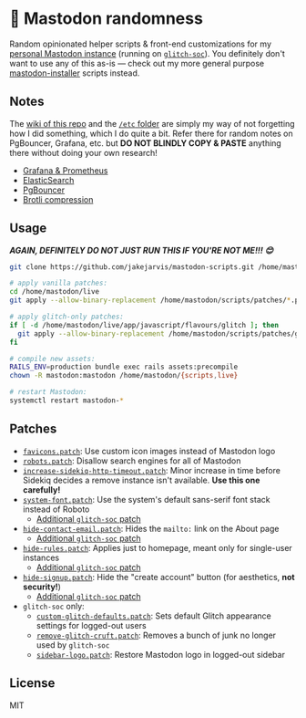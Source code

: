 # 🦣 Mastodon randomness

Random opinionated helper scripts & front-end customizations for my [personal Mastodon instance](https://fediverse.jarv.is/about) (running on [`glitch-soc`](https://github.com/glitch-soc/mastodon)). You definitely don't want to use any of this as-is — check out my more general purpose [mastodon-installer](https://github.com/jakejarvis/mastodon-installer) scripts instead.

## Notes

The [wiki of this repo](https://github.com/jakejarvis/mastodon-scripts/wiki) and the [`/etc` folder](etc/) are simply my way of not forgetting how I did something, which I do quite a bit. Refer there for random notes on PgBouncer, Grafana, etc. but **DO NOT BLINDLY COPY & PASTE** anything there without doing your own research!

- [Grafana & Prometheus](https://github.com/jakejarvis/mastodon-scripts/wiki/Prometheus-&-Grafana)
- [ElasticSearch](https://github.com/jakejarvis/mastodon-scripts/wiki/ElasticSearch)
- [PgBouncer](https://github.com/jakejarvis/mastodon-scripts/wiki/Postgres-&-PgBouncer)
- [Brotli compression](https://github.com/jakejarvis/mastodon-scripts/wiki/Brotli-compression-for-nginx)

## Usage

***AGAIN, DEFINITELY DO NOT JUST RUN THIS IF YOU'RE NOT ME!!! 😊***

```sh
git clone https://github.com/jakejarvis/mastodon-scripts.git /home/mastodon/scripts

# apply vanilla patches:
cd /home/mastodon/live
git apply --allow-binary-replacement /home/mastodon/scripts/patches/*.patch

# apply glitch-only patches:
if [ -d /home/mastodon/live/app/javascript/flavours/glitch ]; then
  git apply --allow-binary-replacement /home/mastodon/scripts/patches/glitch/*.patch
fi

# compile new assets:
RAILS_ENV=production bundle exec rails assets:precompile
chown -R mastodon:mastodon /home/mastodon/{scripts,live}

# restart Mastodon:
systemctl restart mastodon-*
```

## Patches

- [`favicons.patch`](patches/favicons.patch): Use custom icon images instead of Mastodon logo
- [`robots.patch`](patches/robots.patch): Disallow search engines for all of Mastodon
- [`increase-sidekiq-http-timeout.patch`](patches/increase-sidekiq-http-timeout.patch): Minor increase in time before Sidekiq decides a remove instance isn't available. **Use this one carefully!**
- [`system-font.patch`](patches/system-font.patch): Use the system's default sans-serif font stack instead of Roboto
  - [Additional `glitch-soc` patch](patches/glitch/system-font.patch)
- [`hide-contact-email.patch`](patches/hide-contact-email.patch): Hides the `mailto:` link on the About page
  - [Additional `glitch-soc` patch](patches/glitch/hide-contact-email.patch)
- [`hide-rules.patch`](patches/hide-rules.patch): Applies just to homepage, meant only for single-user instances
  - [Additional `glitch-soc` patch](patches/glitch/hide-rules.patch)
- [`hide-signup.patch`](patches/hide-signup.patch): Hide the "create account" button (for aesthetics, **not security!**)
  - [Additional `glitch-soc` patch](patches/glitch/hide-signup.patch)
- `glitch-soc` only:
  - [`custom-glitch-defaults.patch`](patches/glitch/custom-glitch-defaults.patch): Sets default Glitch appearance settings for logged-out users
  - [`remove-glitch-cruft.patch`](patches/glitch/remove-glitch-cruft.patch): Removes a bunch of junk no longer used by `glitch-soc`
  - [`sidebar-logo.patch`](patches/glitch/sidebar-logo.patch): Restore Mastodon logo in logged-out sidebar

## License

MIT
